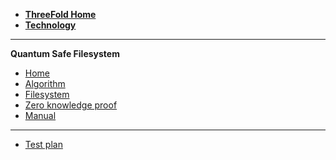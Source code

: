 - [**ThreeFold Home**](@threefold_home)
- [**Technology**](@technology)
------------
**Quantum Safe Filesystem**

- [Home](@qsss_home)
- [Algorithm](@qss_algorithm)
- [Filesystem](@qss_filesystem)
- [Zero knowledge proof](@qss_zero_knowledge_proof)
- [Manual](qsfs_setup)

------

<!-- - [Roadmap](@quantumsafe_roadmap)
- [Manual](@qsfs_setup)
- [Use Cases](@qss_use_cases)
- [Specifications](@qss_specs) -->
- [Test plan](@testplan)
<!-- - [Datarot](@qss_datarot) -->
